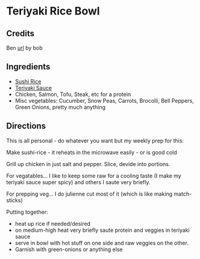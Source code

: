 # Teriyaki Rice Bowl

## Credits
Ben
[url](http://url.com) by bob

## Ingredients

- [Sushi Rice](/md/sushi_rice.md)
- [Teriyaki Sauce](/md/teriyaki_sauce.md)
- Chicken, Salmon, Tofu, Steak, etc for a protein
- Misc vegetables: Cucumber, Snow Peas, Carrots, Brocolli, Bell Peppers, Green Onions, pretty much anything

## Directions

This is all personal - do whatever you want but my weekly prep for this:

Make sushi-rice - it reheats in the microwave easily - or is good cold

Grill up chicken in just salt and pepper. Slice, devide into portions.

For vegatables... I like to keep some raw for a cooling taste (I make my teriyaki sauce super spicy) and others I saute very briefly.

For prepping veg... I do julienne cut most of it (which is like making match-sticks)

Putting together:
- heat up rice if needed/desired
- on medium-high heat very briefly saute protein and veggies in teriyaki sauce
- serve in bowl with hot stuff on one side and raw veggies on the other.
- Garnish with green-onions or anything else
